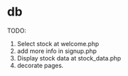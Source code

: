 db
==

TODO:
1. Select stock at welcome.php
2. add more info in signup.php
3. Display stock data at stock_data.php
4. decorate pages.